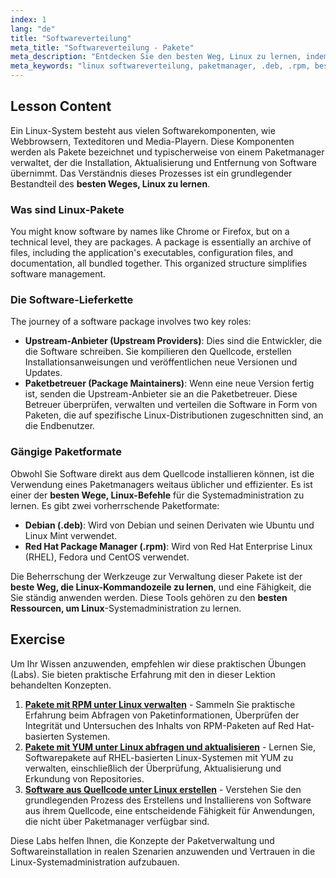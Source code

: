 ```yaml
---
index: 1
lang: "de"
title: "Softwareverteilung"
meta_title: "Softwareverteilung - Pakete"
meta_description: "Entdecken Sie den besten Weg, Linux zu lernen, indem Sie Softwareverteilung, Paketmanager und Paketformate wie .deb und .rpm verstehen. Ein wichtiger Teil unseres kostenlosen Linux-Zertifizierungskurses."
meta_keywords: "linux softwareverteilung, paketmanager, .deb, .rpm, bester weg linux lernen, kostenloser linux zertifizierungskurs, beste ressourcen linux lernen, bester weg linux kommandozeile lernen, softwareinstallation"
---
```


## Lesson Content

Ein Linux-System besteht aus vielen Softwarekomponenten, wie Webbrowsern, Texteditoren und Media-Playern. Diese Komponenten werden als Pakete bezeichnet und typischerweise von einem Paketmanager verwaltet, der die Installation, Aktualisierung und Entfernung von Software übernimmt. Das Verständnis dieses Prozesses ist ein grundlegender Bestandteil des **besten Weges, Linux zu lernen**.

### Was sind Linux-Pakete

You might know software by names like Chrome or Firefox, but on a technical level, they are packages. A package is essentially an archive of files, including the application's executables, configuration files, and documentation, all bundled together. This organized structure simplifies software management.

### Die Software-Lieferkette

The journey of a software package involves two key roles:

- **Upstream-Anbieter (Upstream Providers)**: Dies sind die Entwickler, die die Software schreiben. Sie kompilieren den Quellcode, erstellen Installationsanweisungen und veröffentlichen neue Versionen und Updates.
- **Paketbetreuer (Package Maintainers)**: Wenn eine neue Version fertig ist, senden die Upstream-Anbieter sie an die Paketbetreuer. Diese Betreuer überprüfen, verwalten und verteilen die Software in Form von Paketen, die auf spezifische Linux-Distributionen zugeschnitten sind, an die Endbenutzer.

### Gängige Paketformate

Obwohl Sie Software direkt aus dem Quellcode installieren können, ist die Verwendung eines Paketmanagers weitaus üblicher und effizienter. Es ist einer der **besten Wege, Linux-Befehle** für die Systemadministration zu lernen. Es gibt zwei vorherrschende Paketformate:

- **Debian (.deb)**: Wird von Debian und seinen Derivaten wie Ubuntu und Linux Mint verwendet.
- **Red Hat Package Manager (.rpm)**: Wird von Red Hat Enterprise Linux (RHEL), Fedora und CentOS verwendet.

Die Beherrschung der Werkzeuge zur Verwaltung dieser Pakete ist der **beste Weg, die Linux-Kommandozeile zu lernen**, und eine Fähigkeit, die Sie ständig anwenden werden. Diese Tools gehören zu den **besten Ressourcen, um Linux**-Systemadministration zu lernen.

## Exercise

Um Ihr Wissen anzuwenden, empfehlen wir diese praktischen Übungen (Labs). Sie bieten praktische Erfahrung mit den in dieser Lektion behandelten Konzepten.

1. **[Pakete mit RPM unter Linux verwalten](https://labex.io/de/labs/rhel-managing-packages-with-rpm-in-linux-590868)** - Sammeln Sie praktische Erfahrung beim Abfragen von Paketinformationen, Überprüfen der Integrität und Untersuchen des Inhalts von RPM-Paketen auf Red Hat-basierten Systemen.
2. **[Pakete mit YUM unter Linux abfragen und aktualisieren](https://labex.io/de/labs/rhel-query-and-update-packages-with-yum-in-linux-590869)** - Lernen Sie, Softwarepakete auf RHEL-basierten Linux-Systemen mit YUM zu verwalten, einschließlich der Überprüfung, Aktualisierung und Erkundung von Repositories.
3. **[Software aus Quellcode unter Linux erstellen](https://labex.io/de/labs/comptia-build-software-from-source-code-in-linux-590853)** - Verstehen Sie den grundlegenden Prozess des Erstellens und Installierens von Software aus ihrem Quellcode, eine entscheidende Fähigkeit für Anwendungen, die nicht über Paketmanager verfügbar sind.

Diese Labs helfen Ihnen, die Konzepte der Paketverwaltung und Softwareinstallation in realen Szenarien anzuwenden und Vertrauen in die Linux-Systemadministration aufzubauen.
